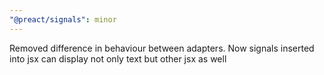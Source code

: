 ```yaml
---
"@preact/signals": minor
---
```


Removed difference in behaviour between adapters. Now signals inserted into jsx can display not only text but other jsx as well
